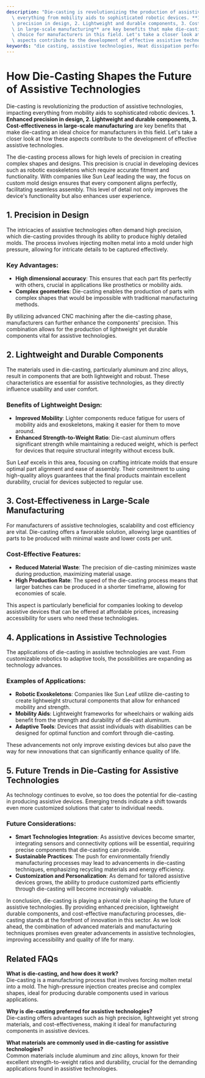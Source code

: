 ```yaml
---
description: "Die-casting is revolutionizing the production of assistive technologies, impacting\
  \ everything from mobility aids to sophisticated robotic devices. **1. Enhanced\
  \ precision in design, 2. Lightweight and durable components, 3. Cost-effectiveness\
  \ in large-scale manufacturing** are key benefits that make die-casting an ideal\
  \ choice for manufacturers in this field. Let's take a closer look at how these\
  \ aspects contribute to the development of effective assistive technologies."
keywords: "die casting, assistive technologies, Heat dissipation performance, Die-cast aluminum"
---
```

# How Die-Casting Shapes the Future of Assistive Technologies

Die-casting is revolutionizing the production of assistive technologies, impacting everything from mobility aids to sophisticated robotic devices. **1. Enhanced precision in design, 2. Lightweight and durable components, 3. Cost-effectiveness in large-scale manufacturing** are key benefits that make die-casting an ideal choice for manufacturers in this field. Let's take a closer look at how these aspects contribute to the development of effective assistive technologies.

The die-casting process allows for high levels of precision in creating complex shapes and designs. This precision is crucial in developing devices such as robotic exoskeletons which require accurate fitment and functionality. With companies like Sun Leaf leading the way, the focus on custom mold design ensures that every component aligns perfectly, facilitating seamless assembly. This level of detail not only improves the device's functionality but also enhances user experience.

## **1. Precision in Design**

The intricacies of assistive technologies often demand high precision, which die-casting provides through its ability to produce highly detailed molds. The process involves injecting molten metal into a mold under high pressure, allowing for intricate details to be captured effectively.

### Key Advantages:
- **High dimensional accuracy**: This ensures that each part fits perfectly with others, crucial in applications like prosthetics or mobility aids.
- **Complex geometries**: Die-casting enables the production of parts with complex shapes that would be impossible with traditional manufacturing methods.

By utilizing advanced CNC machining after the die-casting phase, manufacturers can further enhance the components' precision. This combination allows for the production of lightweight yet durable components vital for assistive technologies.

## **2. Lightweight and Durable Components**

The materials used in die-casting, particularly aluminum and zinc alloys, result in components that are both lightweight and robust. These characteristics are essential for assistive technologies, as they directly influence usability and user comfort.

### Benefits of Lightweight Design:
- **Improved Mobility**: Lighter components reduce fatigue for users of mobility aids and exoskeletons, making it easier for them to move around.
- **Enhanced Strength-to-Weight Ratio**: Die-cast aluminum offers significant strength while maintaining a reduced weight, which is perfect for devices that require structural integrity without excess bulk.

Sun Leaf excels in this area, focusing on crafting intricate molds that ensure optimal part alignment and ease of assembly. Their commitment to using high-quality alloys guarantees that the final products maintain excellent durability, crucial for devices subjected to regular use.

## **3. Cost-Effectiveness in Large-Scale Manufacturing**

For manufacturers of assistive technologies, scalability and cost efficiency are vital. Die-casting offers a favorable solution, allowing large quantities of parts to be produced with minimal waste and lower costs per unit.

### Cost-Effective Features:
- **Reduced Material Waste**: The precision of die-casting minimizes waste during production, maximizing material usage.
- **High Production Rate**: The speed of the die-casting process means that larger batches can be produced in a shorter timeframe, allowing for economies of scale.

This aspect is particularly beneficial for companies looking to develop assistive devices that can be offered at affordable prices, increasing accessibility for users who need these technologies.

## **4. Applications in Assistive Technologies**

The applications of die-casting in assistive technologies are vast. From customizable robotics to adaptive tools, the possibilities are expanding as technology advances.

### Examples of Applications:
- **Robotic Exoskeletons**: Companies like Sun Leaf utilize die-casting to create lightweight structural components that allow for enhanced mobility and strength.
- **Mobility Aids**: Lightweight frameworks for wheelchairs or walking aids benefit from the strength and durability of die-cast aluminum.
- **Adaptive Tools**: Devices that assist individuals with disabilities can be designed for optimal function and comfort through die-casting.

These advancements not only improve existing devices but also pave the way for new innovations that can significantly enhance quality of life.

## **5. Future Trends in Die-Casting for Assistive Technologies**

As technology continues to evolve, so too does the potential for die-casting in producing assistive devices. Emerging trends indicate a shift towards even more customized solutions that cater to individual needs.

### Future Considerations:
- **Smart Technologies Integration**: As assistive devices become smarter, integrating sensors and connectivity options will be essential, requiring precise components that die-casting can provide.
- **Sustainable Practices**: The push for environmentally friendly manufacturing processes may lead to advancements in die-casting techniques, emphasizing recycling materials and energy efficiency.
- **Customization and Personalization**: As demand for tailored assistive devices grows, the ability to produce customized parts efficiently through die-casting will become increasingly valuable.

In conclusion, die-casting is playing a pivotal role in shaping the future of assistive technologies. By providing enhanced precision, lightweight durable components, and cost-effective manufacturing processes, die-casting stands at the forefront of innovation in this sector. As we look ahead, the combination of advanced materials and manufacturing techniques promises even greater advancements in assistive technologies, improving accessibility and quality of life for many.

## Related FAQs

**What is die-casting, and how does it work?**  
Die-casting is a manufacturing process that involves forcing molten metal into a mold. The high-pressure injection creates precise and complex shapes, ideal for producing durable components used in various applications.

**Why is die-casting preferred for assistive technologies?**  
Die-casting offers advantages such as high precision, lightweight yet strong materials, and cost-effectiveness, making it ideal for manufacturing components in assistive devices.

**What materials are commonly used in die-casting for assistive technologies?**  
Common materials include aluminum and zinc alloys, known for their excellent strength-to-weight ratios and durability, crucial for the demanding applications found in assistive technologies.
